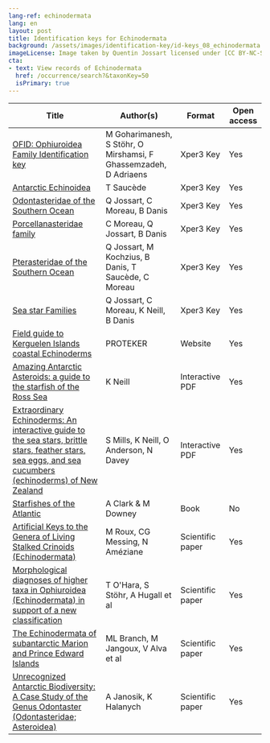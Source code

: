 ```yaml
---
lang-ref: echinodermata
lang: en
layout: post
title: Identification keys for Echinodermata
background: /assets/images/identification-key/id-keys_08_echinodermata.png
imageLicense: Image taken by Quentin Jossart licensed under [CC BY-NC-SA 4.0](https://creativecommons.org/licenses/by-nc-sa/4.0/).
cta:
- text: View records of Echinodermata
  href: /occurrence/search?&taxonKey=50
  isPrimary: true
---
```


Title | Author(s) | Format | Open access | 
-- | -- | -- | -- |
[OFID: Ophiuroidea Family Identification key](http://xper3.fr/xper3GeneratedFiles/publish/identification/7495441984259574364/mkey.html) | M Goharimanesh, S Stöhr, O Mirshamsi, F Ghassemzadeh, D Adriaens | Xper3 Key | Yes | 
[Antarctic Echinoidea](http://echinoidea-so.identificationkey.org/mkey.html) | T Saucède | Xper3 Key | Yes | 
[Odontasteridae of the Southern Ocean](http://odontasteridae-so.identificationkey.org/mkey.html) | Q Jossart, C Moreau, B Danis | Xper3 Key | Yes | 
[Porcellanasteridae family](http://xper3.fr/xper3GeneratedFiles/publish/identification/5852192679179668188/mkey.html) | C Moreau, Q Jossart, B Danis | Xper3 Key | Yes | 
[Pterasteridae of the Southern Ocean](http://pterasteridae-so.identificationkey.org/mkey.html) | Q Jossart, M Kochzius, B Danis, T Saucède, C Moreau | Xper3 Key | Yes | 
[Sea star Families ](https://www.xper3.fr/xper3GeneratedFiles/publish/identification/4877605780811104747/mkey.html)| Q Jossart, C Moreau, K Neill, B Danis | Xper3 Key | Yes | 
[Field guide to Kerguelen Islands coastal Echinoderms](https://www.proteker.net/coastal-echinoderms/) | PROTEKER | Website | Yes | 
[Amazing Antarctic Asteroids: a guide to the starfish of the Ross Sea](https://niwa.co.nz/static/web/MarineIdentificationGuidesandFactSheets/Amazing_Antarctic_Asteroids_Ver1_2016-NIWA.pdf) | K Neill | Interactive PDF | Yes | 
[Extraordinary  Echinoderms: An interactive guide to the sea stars, brittle stars,  feather stars, sea eggs, and sea cucumbers (echinoderms) of New Zealand](https://niwa.co.nz/static/web/MarineIdentificationGuidesandFactSheets/Extraordinary_Echinoderms_Vers2.0_2017.pdf) | S Mills, K Neill, O Anderson, N Davey | Interactive PDF | Yes | 
[Starfishes of the Atlantic](https://www.worldcat.org/title/starfishes-of-the-atlantic/oclc/45842867) | A Clark & M Downey | Book | No | 
[Artificial Keys to the Genera of Living Stalked Crinoids (Echinodermata)](https://nsuworks.nova.edu/cgi/viewcontent.cgi?article=1111&context=occ_facarticles&httpsredir=1&referer=/) | M Roux, CG Messing, N Améziane | Scientific paper | Yes | 
[Morphological diagnoses of higher taxa in Ophiuroidea (Echinodermata) in support of a new classification](https://europeanjournaloftaxonomy.eu/index.php/ejt/article/view/544) | T O'Hara, S Stöhr, A Hugall et al | Scientific paper | Yes | 
[The Echinodermata of subantarctic Marion and Prince Edward Islands](https://nextcloud.bebif.be/s/AeETPTTwTkqHDJd) | ML Branch, M Jangoux, V Alva et al | Scientific paper | Yes | 
[Unrecognized Antarctic Biodiversity: A Case Study of the Genus Odontaster (Odontasteridae; Asteroidea)](https://academic.oup.com/icb/article/50/6/981/634289?login=true) | A Janosik, K Halanych | Scientific paper | Yes | 

